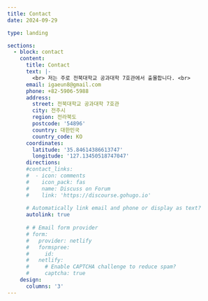 ```yaml
---
title: Contact
date: 2024-09-29

type: landing

sections:
  - block: contact
    content:
      title: Contact
      text: |-
        <br> 저는 주로 전북대학교 공과대학 7호관에서 출몰합니다. <br>
      email: igaeun8@gmail.com
      phone: +82-5906-5988
      address:
        street: 전북대학교 공과대학 7호관
        city: 전주시
        region: 전라북도
        postcode: '54896'
        country: 대한민국
        country_code: KO
      coordinates:
        latitude: '35.84614386613747'
        longitude: '127.13450518747047'
      directions: 
      #contact_links:
      #  - icon: comments
      #    icon_pack: fas
      #    name: Discuss on Forum
      #    link: 'https://discourse.gohugo.io'
    
      # Automatically link email and phone or display as text?
      autolink: true
    
      # # Email form provider
      # form:
      #   provider: netlify
      #   formspree:
      #     id:
      #   netlify:
      #     # Enable CAPTCHA challenge to reduce spam?
      #     captcha: true
    design:
      columns: '3'
---
```

